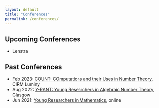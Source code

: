```yaml
---
layout: default
title: "Conferences"
permalink: /conferences/
---
```


<!--- Upcoming: / Upcoming Conferences: / I will be at the following conferences: / plan to go --->

## Upcoming Conferences

* Lenstra


<!--- Here is a list of conferences that I've attended in the past: / I have attended the following conferences in the past / In the past, I have ... --->

## Past Conferences

* Feb 2023: [COUNT: COmputations and their Uses in Number Theory](https://conferences.cirm-math.fr/2805.html), CIRM Luminy
* Aug 2022: [Y-RANT: Young Researchers in Algebraic Number Theory](https://heilbronn.ac.uk/2022/04/21/y-rant-2022/), Glasgow
* Jun 2021: [Young Researchers in Mathematics](https://heilbronn.ac.uk/2020/02/20/yrm-2021/), online
